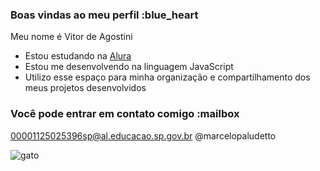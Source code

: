 ### Boas vindas ao meu perfil :blue_heart

Meu nome é Vitor de Agostini

- Estou estudando na [Alura](https://www.alura.com.br)
- Estou me desenvolvendo na linguagem JavaScript
- Utilizo esse espaço para minha organização e compartilhamento dos meus projetos desenvolvidos

### Você pode entrar em contato comigo :mailbox

00001125025396sp@al.educacao.sp.gov.br
@marcelopaludetto

![gato](https://i.giphy.com/media/v1.Y2lkPTc5MGI3NjExMXk0cnV0ZnBidThxMTIxdHRibGYxZ2cwZ25veHV2N2JxYnlnaXAyZSZlcD12MV9pbnRlcm5hbF9naWZfYnlfaWQmY3Q9Zw/DFexVkRG7gX9oCy68r/giphy.gif)
